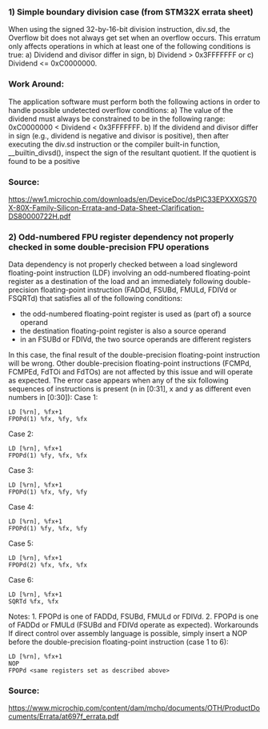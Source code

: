 ### 1) Simple boundary division case (from STM32X errata sheet)
When using the signed 32-by-16-bit division
instruction, div.sd, the Overflow bit does not
always get set when an overflow occurs.
This erratum only affects operations in which at
least one of the following conditions is true:
a) Dividend and divisor differ in sign,
b) Dividend > 0x3FFFFFFF or
c) Dividend <= 0xC0000000.

### **Work Around:**
The application software must perform both the
following actions in order to handle possible
undetected overflow conditions:
a) The value of the dividend must always be
constrained to be in the following range:
0xC0000000 < Dividend < 0x3FFFFFFF.
b) If the dividend and divisor differ in sign
(e.g., dividend is negative and divisor is
positive), then after executing the div.sd
instruction or the compiler built-in function,
__builtin_divsd(), inspect the sign of
the resultant quotient.
If the quotient is found to be a positive

### Source:
https://ww1.microchip.com/downloads/en/DeviceDoc/dsPIC33EPXXXGS70X-80X-Family-Silicon-Errata-and-Data-Sheet-Clarification-DS80000722H.pdf

### 2) Odd-numbered FPU register dependency not properly checked in some double-precision FPU operations
Data dependency is not properly checked between a load singleword floating-point instruction (LDF) involving an odd-numbered floating-point register as a destination of the load and an immediately following double-precision floating-point
instruction (FADDd, FSUBd, FMULd, FDIVd or FSQRTd) that satisfies all of the following conditions:
- the odd-numbered floating-point register is used as (part of) a source operand
- the destination floating-point register is also a source operand
- in an FSUBd or FDIVd, the two source operands are different registers

In this case, the final result of the double-precision floating-point instruction will be wrong.
Other double-precision floating-point instructions (FCMPd, FCMPEd, FdTOi and FdTOs) are not affected by this issue and
will operate as expected.
The error case appears when any of the six following sequences of instructions is present (n in [0:31], x and y as
different even numbers in [0:30]):
Case 1:
```assembly
LD [%rn], %fx+1
FPOPd(1) %fx, %fy, %fx
```
Case 2:
```assembly
LD [%rn], %fx+1
FPOPd(1) %fy, %fx, %fx
```
Case 3:
```assembly
LD [%rn], %fx+1
FPOPd(1) %fx, %fy, %fy
```
Case 4:
```assembly
LD [%rn], %fx+1
FPOPd(1) %fy, %fx, %fy
```
Case 5:
```assembly
LD [%rn], %fx+1
FPOPd(2) %fx, %fx, %fx
```
Case 6:
```assembly
LD [%rn], %fx+1
SQRTd %fx, %fx
```

Notes: 1. FPOPd is one of FADDd, FSUBd, FMULd or FDIVd.
2. FPOPd is one of FADDd or FMULd (FSUBd and FDIVd operate as expected).
Workarounds
If direct control over assembly language is possible, simply insert a NOP before the double-precision floating-point
instruction (case 1 to 6):
```assembly
LD [%rn], %fx+1
NOP
FPOPd <same registers set as described above>
```
### Source:
https://www.microchip.com/content/dam/mchp/documents/OTH/ProductDocuments/Errata/at697f_errata.pdf